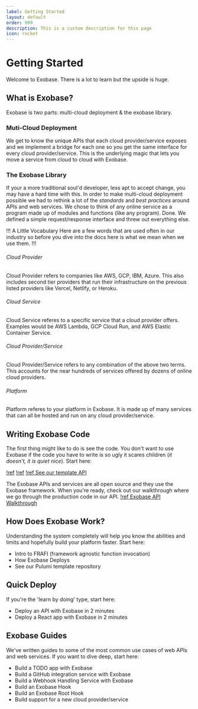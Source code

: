 ```yaml
---
label: Getting Started
layout: default
order: 999
description: This is a custom description for this page
icon: rocket
---
```


# Getting Started
Welcome to Exobase. There is a lot to learn but the upside is huge.

## What is Exobase?
Exobase is two parts: multi-cloud deployment & the exobase library.

### Muti-Cloud Deployment
We get to know the unique APIs that each cloud provider/service exposes and we implement a bridge for each one so you get the same interface for every cloud provider/service. This is the underlying magic that lets you move a service from cloud to cloud with Exobase.

### The Exobase Library
If your a more traditional soul'd developer, less apt to accept change, you may have a hard time with this. In order to make multi-cloud deployment possible we had to rethink a lot of the _standards_ and _best practices_ around APIs and web services. We chose to think of any online service as a program made up of modules and functions (like any program). Done. We defined a simple request/response interface and threw out everything else.

!!! A Little Vocabulary
Here are a few words that are used often in our industry so before you dive into the docs here is what we mean when we use them.
!!!
###### Cloud Provider
Cloud Provider refers to companies like AWS, GCP, IBM, Azure. This also includes second tier providers that run their infrastructure on the previous listed providers like Vercel, Netlify, or Heroku.

###### Cloud Service
Cloud Service referes to a specific service that a cloud provider offers. Examples would be AWS Lambda, GCP Cloud Run, and AWS Elastic Container Service.

###### Cloud Provider/Service 
Cloud Provider/Service refers to any combination of the above two terms. This accounts for the near hundreds of services offered by dozens of online cloud providers.

###### Platform 
Platform referes to your platform in Exobase. It is made up of many services that can all be hosted and run on any cloud provider/service.

## Writing Exobase Code
The first thing might like to do is see the code. You don't want to use Exobase if the code you have to write is so ugly it scares children (_it doesn't, it is quiet nice_). Start here:

[!ref](./core-principles/index.md)
[!ref](./exobase-code/index.md)
[!ref See our template API](https://github.com/exobase-inc/examples/tree/master/api)

The Exobase APIs and services are all open source and they use the Exobase framework. When you're ready, check out our walkthrough where we go through the production code in our API.
[!ref Exobase API Walkthrough](./guides/exobase-api-walkthrough.md)

## How Does Exobase Work?
Understanding the system completely will help you know the abilities and limits and hopefully build your platform faster. Start here:

- Intro to FRAFI (framework agnostic function invocation)
- How Exobase Deploys
- See our Pulumi template repository

## Quick Deploy
If you're the 'learn by doing' type, start here:

- Deploy an API with Exobase in 2 minutes
- Deploy a React app with Exobase in 2 minutes

## Exobase Guides
We've written guides to some of the most common use cases of web APIs and web services. If you want to dive deep, start here:

- Build a TODO app with Exobase
- Build a GitHub integration service with Exobase
- Build a Webhook Handling Service with Exobase
- Build an Exobase Hook
- Build an Exobase Root Hook
- Build support for a new cloud provider/service